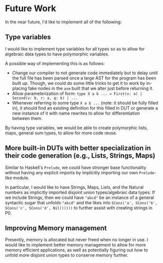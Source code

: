 # Future Work

In the near future, I'd like to implement all of the following:

## Type variables

I would like to implement type variables for all types so as to allow for algebraic data types to have polymorphic variables.

A possible way of implementing this is as follows:
* Change our compiler to not generate code immediately but to delay until the full file has been parsed once a large AST for the program has been built up. Though, we could do some little tricks to get it to work by in-placing fake nodes in the `asm` built that we alter just before returning it.
* Allow parameterization of form: `type X a b ... = First(v: a) | Second(v: b, r: a, q: b) | ... `
* Whenever referring to some type `X a b ...` (note: it should be fully filled in), it should find an existing definition for this filled in DUT or generate a new instance of it with name rewrites to allow for differentiation between them.

By having type variables, we would be able to create polymorphic lists, maps, general sum types, to allow for more code reuse.

## More built-in DUTs with better specialization in their code generation (e.g., Lists, Strings, Maps)

Similar to Haskell's `Prelude`, we could have stronger base functionality without having any explicit imports by implicitly importing our own `Prelude`-like module.

In particular, I would like to have Strings, Maps, Lists, and the Natural numbers as implicitly imported disjoint union types/algebraic data types. If we include Strings, then we could have `"abcd"` be an instance of a general syntactic sugar that unfolds `"abcd"` and the likes into `SCons('a', SCons('b', SCons('c', SCons('d', Nil()))))` to further assist with creating strings in P0.

## Improving Memory management

Presently, memory is allocated but never freed when no longer in use. I would like to implement better memory management to allow for more memory efficient applications, as well as potentially figuring out how to unfold more disjoint union types to conserve memory further.
